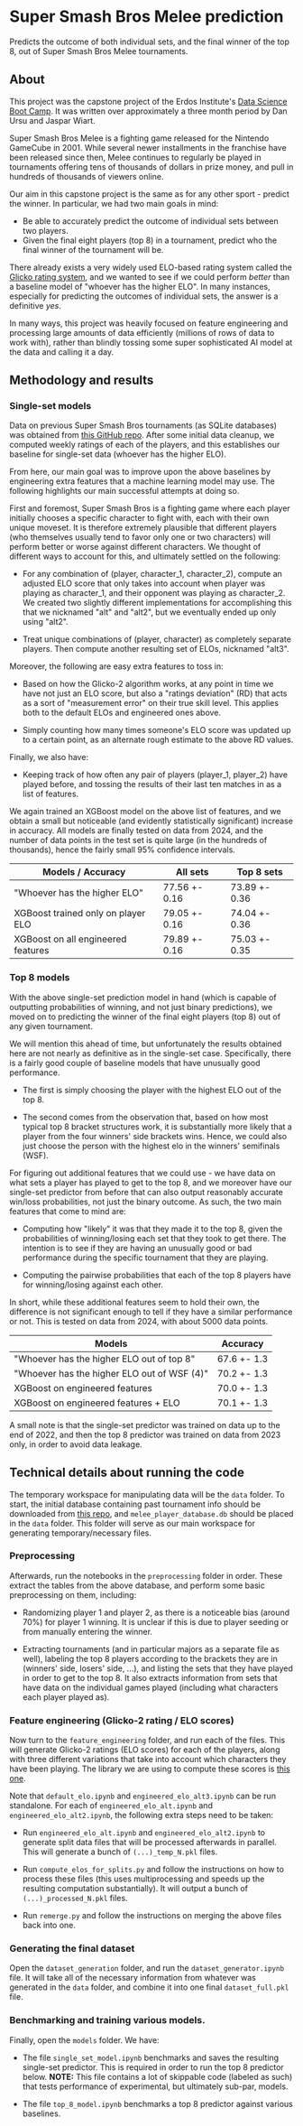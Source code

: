 # Super Smash Bros Melee prediction

Predicts the outcome of both individual sets, and the final winner of the top 8, out of Super Smash Bros Melee tournaments.


## About

This project was the capstone project of the Erdos Institute's [Data Science Boot Camp](https://www.erdosinstitute.org/programs/fall-2024/data-science-boot-camp). It was written over approximately a three month period by Dan Ursu and Jaspar Wiart.

Super Smash Bros Melee is a fighting game released for the Nintendo GameCube in 2001. While several newer installments in the franchise have been released since then, Melee continues to regularly be played in tournaments offering tens of thousands of dollars in prize money, and pull in hundreds of thousands of viewers online.

Our aim in this capstone project is the same as for any other sport - predict the winner. In particular, we had two main goals in mind:
* Be able to accurately predict the outcome of individual sets between two players.
* Given the final eight players (top 8) in a tournament, predict who the final winner of the tournament will be.

There already exists a very widely used ELO-based rating system called the [Glicko rating system](https://en.wikipedia.org/wiki/Glicko_rating_system), and we wanted to see if we could perform *better* than a baseline model of "whoever has the higher ELO". In many instances, especially for predicting the outcomes of individual sets, the answer is a definitive *yes*.

In many ways, this project was heavily focused on feature engineering and processing large amounts of data efficiently (millions of rows of data to work with), rather than blindly tossing some super sophisticated AI model at the data and calling it a day.


## Methodology and results

### Single-set models

Data on previous Super Smash Bros tournaments (as SQLite databases) was obtained from [this GitHub repo](https://github.com/smashdata/ThePlayerDatabase). After some initial data cleanup, we computed weekly ratings of each of the players, and this establishes our baseline for single-set data (whoever has the higher ELO).

From here, our main goal was to improve upon the above baselines by engineering extra features that a machine learning model may use. The following highlights our main successful attempts at doing so.

First and foremost, Super Smash Bros is a fighting game where each player initially chooses a specific character to fight with, each with their own unique moveset. It is therefore extremely plausible that different players (who themselves usually tend to favor only one or two characters) will perform better or worse against different characters. We thought of different ways to account for this, and ultimately settled on the following:

* For any combination of (player, character_1, character_2), compute an adjusted ELO score that only takes into account when player was playing as character_1, and their opponent was playing as character_2. We created two slightly different implementations for accomplishing this that we nicknamed "alt" and "alt2", but we eventually ended up only using "alt2".

* Treat unique combinations of (player, character) as completely separate players. Then compute another resulting set of ELOs, nicknamed "alt3".

Moreover, the following are easy extra features to toss in:

* Based on how the Glicko-2 algorithm works, at any point in time we have not just an ELO score, but also a "ratings deviation" (RD) that acts as a sort of "measurement error" on their true skill level. This applies both to the default ELOs and engineered ones above.

* Simply counting how many times someone's ELO score was updated up to a certain point, as an alternate rough estimate to the above RD values.

Finally, we also have:

* Keeping track of how often any pair of players (player_1, player_2) have played before, and tossing the results of their last ten matches in as a list of features.

We again trained an XGBoost model on the above list of features, and we obtain a small but noticeable (and evidently statistically significant) increase in accuracy. All models are finally tested on data from 2024, and the number of data points in the test set is quite large (in the hundreds of thousands), hence the fairly small 95% confidence intervals.

| **Models / Accuracy**              | All sets      | Top 8 sets    |
|------------------------------------|---------------|---------------|
| "Whoever has the higher ELO"       | 77.56 +- 0.16 | 73.89 +- 0.36 |
| XGBoost trained only on player ELO | 79.05 +- 0.16 | 74.04 +- 0.36 |
| XGBoost on all engineered features | 79.89 +- 0.16 | 75.03 +- 0.35 |



### Top 8 models

With the above single-set prediction model in hand (which is capable of outputting probabilities of winning, and not just binary predictions), we moved on to predicting the winner of the final eight players (top 8) out of any given tournament.

We will mention this ahead of time, but unfortunately the results obtained here are not nearly as definitive as in the single-set case. Specifically, there is a fairly good couple of baseline models that have unusually good performance.

* The first is simply choosing the player with the highest ELO out of the top 8.

* The second comes from the observation that, based on how most typical top 8 bracket structures work, it is substantially more likely that a player from the four winners' side brackets wins. Hence, we could also just choose the person with the highest elo in the winners' semifinals (WSF).

For figuring out additional features that we could use - we have data on what sets a player has played to get to the top 8, and we moreover have our single-set predictor from before that can also output reasonably accurate win/loss probabilities, not just the binary outcome. As such, the two main features that come to mind are:

* Computing how "likely" it was that they made it to the top 8, given the probabilities of winning/losing each set that they took to get there. The intention is to see if they are having an unusually good or bad performance during the specific tournament that they are playing.

* Computing the pairwise probabilities that each of the top 8 players have for winning/losing against each other.

In short, while these additional features seem to hold their own, the difference is not significant enough to tell if they have a similar performance or not. This is tested on data from 2024, with about 5000 data points.

| **Models**                                  | **Accuracy** |
|---------------------------------------------|--------------|
| "Whoever has the higher ELO out of top 8"   | 67.6 +- 1.3  |
| "Whoever has the higher ELO out of WSF (4)" | 70.2 +- 1.3  |
| XGBoost on engineered features              | 70.0 +- 1.3  |
| XGBoost on engineered features + ELO        | 70.1 +- 1.3  |

A small note is that the single-set predictor was trained on data up to the end of 2022, and then the top 8 predictor was trained on data from 2023 only, in order to avoid data leakage.



## Technical details about running the code

The temporary workspace for manipulating data will be the ``data`` folder. To start, the initial database containing past tournament info should be downloaded from [this repo](https://github.com/smashdata/ThePlayerDatabase), and ``melee_player_database.db`` should be placed in the ``data`` folder. This folder will serve as our main workspace for generating temporary/necessary files.

### Preprocessing

Afterwards, run the notebooks in the ``preprocessing`` folder in order. These extract the tables from the above database, and perform some basic preprocessing on them, including:

* Randomizing player 1 and player 2, as there is a noticeable bias (around 70%) for player 1 winning. It is unclear if this is due to player seeding or from manually entering the winner.

* Extracting tournaments (and in particular majors as a separate file as well), labeling the top 8 players according to the brackets they are in (winners' side, losers' side, ...), and listing the sets that they have played in order to get to the top 8. It also extracts information from sets that have data on the individual games played (including what characters each player played as).

### Feature engineering (Glicko-2 rating / ELO scores)

Now turn to the ``feature_engineering`` folder, and run each of the files. This will generate Glicko-2 ratings (ELO scores) for each of the players, along with three different variations that take into account which characters they have been playing. The library we are using to compute these scores is [this one](https://github.com/deepy/glicko2).

Note that ``default_elo.ipynb`` and ``engineered_elo_alt3.ipynb`` can be run standalone. For each of ``engineered_elo_alt.ipynb`` and ``engineered_elo_alt2.ipynb``, the following extra steps need to be taken:

* Run ``engineered_elo_alt.ipynb`` and ``engineered_elo_alt2.ipynb`` to generate split data files that will be processed afterwards in parallel. This will generate a bunch of ``(...)_temp_N.pkl`` files.

* Run ``compute_elos_for_splits.py`` and follow the instructions on how to process these files (this uses multiprocessing and speeds up the resulting computation substantially). It will output a bunch of ``(...)_processed_N.pkl`` files.

* Run ``remerge.py`` and follow the instructions on merging the above files back into one.

### Generating the final dataset

Open the ``dataset_generation`` folder, and run the ``dataset_generator.ipynb`` file. It will take all of the necessary information from whatever was generated in the ``data`` folder, and combine it into one final ``dataset_full.pkl`` file.

### Benchmarking and training various models.

Finally, open the ``models`` folder. We have:

* The file ``single_set_model.ipynb`` benchmarks and saves the resulting single-set predictor. This is required in order to run the top 8 predictor below. **NOTE:** This file contains a lot of skippable code (labeled as such) that tests performance of experimental, but ultimately sub-par, models.

* The file ``top_8_model.ipynb`` benchmarks a top 8 predictor against various baselines.